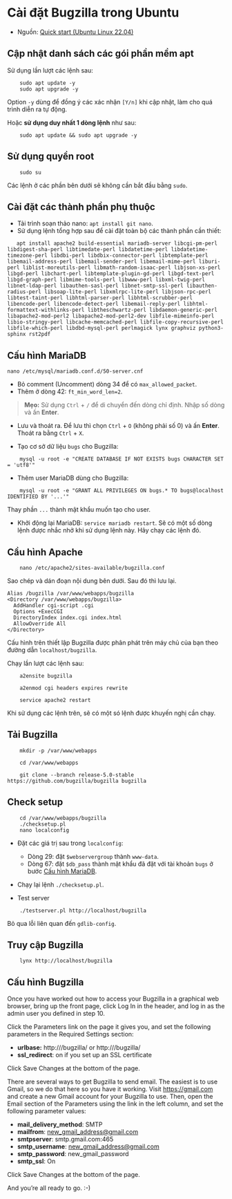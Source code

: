 # Cài đặt Bugzilla trong Ubuntu

* Nguồn: [Quick start (Ubuntu Linux 22.04)](https://bugzilla.readthedocs.io/en/latest/installing/quick-start.html#quick-start)

## Cập nhật danh sách các gói phần mềm apt

Sử dụng lần lượt các lệnh sau:
```console
    sudo apt update -y
    sudo apt upgrade -y
```
Option `-y` dùng để đồng ý các xác nhận `[Y/n]` khi cập nhật, làm cho quá trình diễn ra tự động.

Hoặc **sử dụng duy nhất 1 dòng lệnh** như sau:
```console
    sudo apt update && sudo apt upgrade -y
```

## Sử dụng quyền root

```console
    sudo su
```

Các lệnh ở các phần bên dưới sẽ không cần bắt đầu bằng `sudo`.

## Cài đặt các thành phần phụ thuộc
* Tải trình soạn thảo nano: `apt install git nano`.
* Sử dụng lệnh tổng hợp sau để cài đặt toàn bộ các thành phần cần thiết:

```console
   apt install apache2 build-essential mariadb-server libcgi-pm-perl libdigest-sha-perl libtimedate-perl libdatetime-perl libdatetime-timezone-perl libdbi-perl libdbix-connector-perl libtemplate-perl libemail-address-perl libemail-sender-perl libemail-mime-perl liburi-perl liblist-moreutils-perl libmath-random-isaac-perl libjson-xs-perl libgd-perl libchart-perl libtemplate-plugin-gd-perl libgd-text-perl libgd-graph-perl libmime-tools-perl libwww-perl libxml-twig-perl libnet-ldap-perl libauthen-sasl-perl libnet-smtp-ssl-perl libauthen-radius-perl libsoap-lite-perl libxmlrpc-lite-perl libjson-rpc-perl libtest-taint-perl libhtml-parser-perl libhtml-scrubber-perl libencode-perl libencode-detect-perl libemail-reply-perl libhtml-formattext-withlinks-perl libtheschwartz-perl libdaemon-generic-perl libapache2-mod-perl2 libapache2-mod-perl2-dev libfile-mimeinfo-perl libio-stringy-perl libcache-memcached-perl libfile-copy-recursive-perl libfile-which-perl libdbd-mysql-perl perlmagick lynx graphviz python3-sphinx rst2pdf
```

## Cấu hình MariaDB

```console
nano /etc/mysql/mariadb.conf.d/50-server.cnf
```
* Bỏ comment (Uncomment) dòng 34 để có `max_allowed_packet`.
* Thêm ở dòng 42: `ft_min_word_len=2`.

> **Mẹo:** Sử dụng `Ctrl` + `/` để di chuyển đến dòng chỉ định. Nhập số dòng và ấn **Enter**.

* Lưu và thoát ra. Để lưu thì chọn `Ctrl` + `O` (không phải số 0) và ấn **Enter**. Thoát ra bằng `Ctrl` + `X`.

* Tạo cơ sở dữ liệu `bugs` cho Bugzilla:

```console
    mysql -u root -e "CREATE DATABASE IF NOT EXISTS bugs CHARACTER SET = 'utf8'"
```
* Thêm user MariaDB dùng cho Bugzilla:
```console
    mysql -u root -e "GRANT ALL PRIVILEGES ON bugs.* TO bugs@localhost IDENTIFIED BY '...'"
```
Thay phần `...` thành mật khẩu muốn tạo cho user.

* Khởi động lại MariaDB: `service mariadb restart`. Sẽ có một số dòng lệnh được nhắc nhở khi sử dụng lệnh này. Hãy chạy các lệnh đó.

## Cầu hình Apache

```console
    nano /etc/apache2/sites-available/bugzilla.conf
```
Sao chép và dán đoạn nội dung bên dưới. Sau đó thì lưu lại.
```console
Alias /bugzilla /var/www/webapps/bugzilla
<Directory /var/www/webapps/bugzilla>
  AddHandler cgi-script .cgi
  Options +ExecCGI
  DirectoryIndex index.cgi index.html
  AllowOverride All
</Directory>
```

Cấu hình trên thiết lập Bugzilla được phân phát trên máy chủ của bạn theo đường dẫn `localhost/bugzilla`.

Chạy lần lượt các lệnh sau:
```console
    a2ensite bugzilla

    a2enmod cgi headers expires rewrite

    service apache2 restart
```

Khi sử dụng các lệnh trên, sẽ có một só lệnh được khuyến nghị cần chạy.

## Tải Bugzilla

```console
    mkdir -p /var/www/webapps

    cd /var/www/webapps

    git clone --branch release-5.0-stable https://github.com/bugzilla/bugzilla bugzilla
```
## Check setup

```console
    cd /var/www/webapps/bugzilla
    ./checksetup.pl
    nano localconfig
```
* Đặt các giá trị sau trong `localconfig`:
    * Dòng 29: đặt `$webservergroup` thành `www-data`.
    * Dòng 67: đặt `$db_pass` thành mật khẩu đã đặt với tài khoản `bugs` ở bước [Cấu hình MariaDB](#cấu-hình-mariadb).

* Chạy lại lệnh `./checksetup.pl`.

* Test server
```console
    ./testserver.pl http://localhost/bugzilla
```
Bỏ qua lỗi liên quan đến `gdlib-config`.

## Truy cập Bugzilla

```console
    lynx http://localhost/bugzilla
```
## Cấu hình Bugzilla

Once you have worked out how to access your Bugzilla in a graphical web browser, bring up the front page, click Log In in the header, and log in as the admin user you defined in step 10.

Click the Parameters link on the page it gives you, and set the following parameters in the Required Settings section:

* **urlbase:** http://<servername>/bugzilla/ or http://<ip address>/bugzilla/
* **ssl_redirect**: on if you set up an SSL certificate

Click Save Changes at the bottom of the page.

There are several ways to get Bugzilla to send email. The easiest is to use Gmail, so we do that here so you have it working. Visit https://gmail.com and create a new Gmail account for your Bugzilla to use. Then, open the Email section of the Parameters using the link in the left column, and set the following parameter values:

* **mail_delivery_method**: SMTP
* **mailfrom**: new_gmail_address@gmail.com
* **smtpserver**: smtp.gmail.com:465
* **smtp_username**: new_gmail_address@gmail.com
* **smtp_password**: new_gmail_password
* **smtp_ssl**: On

Click Save Changes at the bottom of the page.

And you’re all ready to go. :-)
